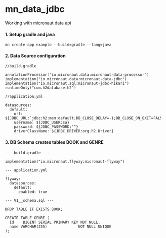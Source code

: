 # mn_data_jdbc

Working with micronaut data api


#### 1. Setup gradle and java 
```
mn create-app example --build=gradle --lang=java
```
#### 2. Data Source configuration 
```
//build.gradle

annotationProcessor("io.micronaut.data:micronaut-data-processor") 
implementation("io.micronaut.data:micronaut-data-jdbc") 
implementation("io.micronaut.sql:micronaut-jdbc-hikari") 
runtimeOnly("com.h2database:h2") 

//application.yml

datasources:
  default:
    url: ${JDBC_URL:`jdbc:h2:mem:default;DB_CLOSE_DELAY=-1;DB_CLOSE_ON_EXIT=FALSE`}
    username: ${JDBC_USER:sa}
    password: ${JDBC_PASSWORD:""}
    driverClassName: ${JDBC_DRIVER:org.h2.Driver}
```
#### 3. DB Schema creates tables BOOK and GENRE 
```
--- build.gradle ---

implementation("io.micronaut.flyway:micronaut-flyway")

--- application.yml

flyway:
  datasources:
    default:
      enabled: true
      
--- V1__schema.sql ---

DROP TABLE IF EXISTS BOOK;

CREATE TABLE GENRE (
  id    BIGINT SERIAL PRIMARY KEY NOT NULL,
  name VARCHAR(255)              NOT NULL UNIQUE
);
```

